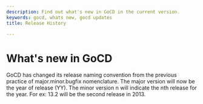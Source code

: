 ```yaml
---
description: Find out what's new in GoCD in the current version.
keywords: gocd, whats new, gocd updates
title: Release History

---
```



# What's new in GoCD

GoCD has changed its release naming convention from the previous practice of major.minor.bugfix nomenclature. The major version will now be the year of release (YY). The minor version n will indicate the nth release for the year. For ex: 13.2 will be the second release in 2013.
